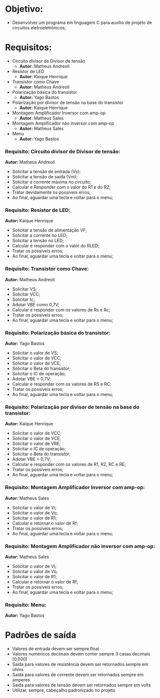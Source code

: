 
# **Objetivo:**
- Desenvolver um programa em linguagem C para auxílio de projeto de circuitos 	eletroeletrônicos;

# **Requisitos**:
- Circuito divisor de Divisor de tensão
  - **Autor:** Matheus Andreoli
- Resistor de LED
  - **Autor:** Kaique Henrique
- Transistor como Chave
  - **Autor:** Matheus Andreoli
- Polarização básica do transistor
  - **Autor:** Yago Bastos
- Polarização por divisor de tensão na base do transistor
  - **Autor:** Kaique Henrique
- Montagem Amplificador Inversor com amp-op
  - **Autor:** Matheus Sales
- Montagem Amplificador não inversor com amp-op
  - **Autor:** Matheus Sales
- Menu
  - **Autor:** Yago Bastos

### **Requisito: Circuito divisor de Divisor de tensão**:
**Autor:** Matheus Andreoli
- Solicitar a tensão de entrada (Vs);
- Solicitar a tensão de saída (Vm);
- Solicitar a corrente máxima no circuito;
- Calcular e Responder com o valor do R1 e do R2;
- Tratar devidamente os possíveis erros;
- Ao final, aguardar uma tecla e voltar para o menu;

### **Requisito: Resistor de LED**:
**Autor:** Kaique Henrique
- Solicitar a tensão de alimentação VF;
- Solicitar a corrente no LED;
- Solicitar a tensão no LED;
- Calcular e responder com o valor do RLED; 
- Tratar os possíveis erros;
- Ao final, aguardar uma tecla e voltar para o menu;

### **Requisito: Transistor como Chave**:
**Autor:** Matheus Andreoli
- Solicitar VS;
- Solicitar VCC;
- Solicitar Ic;
- Adotar VBE como 0,7V;
- Calcular e responder com os valores de Rs e Rc;
- Tratar os possíveis erros;
- Ao final, aguardar uma tecla e voltar para o menu;

### **Requisito: Polarização básica do transistor**:
**Autor:** Yago Bastos
- Solicitar o valor de VS;
- Solicitar o valor de VCC;
- Solicitar o valor de VCE;
- Solicitar o Beta do transistor;
- Solicitar o IC de operação;
- Adotar VBE = 0,7V;
- Calcular e responder com os valores de RS e RC;
- Tratar os possíveis erros;
- Ao final, aguardar uma tecla e voltar para o menu;

### **Requisito: Polarização por divisor de tensão na base do transistor**:
**Autor:** Kaique Henrique
- Solicitar o valor de VCC;
- Solicitar o valor de VCE;
- Solicitar o valor de VRE;
- Solicitar o IC de operação;
- Solicitar o Beta do transistor;
- Adotar VBE = 0,7V;
- Calcular e responder com os valores de R1, R2, RC e RE;
- Tratar os possíveis erros;
- Ao final, aguardar uma tecla e voltar para o menu;

### **Requisito: Montagem Amplificador Inversor com amp-op**:
**Autor:** Matheus Sales
- Solicitar o valor de Vi;
- Solicitar o valor de Vo;
- Solicitar o valor de R1;
- Calcular e retornar o valor de Rf;
- Tratar os possíveis erros;
- Ao final, aguardar uma tecla e voltar para o menu;

### **Requisito: Montagem Amplificador não inversor com amp-op**:
**Autor:** Matheus Sales
- Solicitar o valor de Vi;
- Solicitar o valor de Vo;
- Solicitar o valor de R1;
- Calcular e retornar o valor de Rf;
- Tratar os possíveis erros;
- Ao final, aguardar uma tecla e voltar para o menu;

### **Requisito: Menu**:
**Autor:** Yago Bastos

# Padrões de saída
- Valores de entrada devem ser sempre float
- Valores numéricos decimais devem conter sempre 3 casas decimais (0,000)
- Saída para valores de resistência devem ser retornados sempre em ohms
- Saída para valores de corrente devem ser retornados sempre em amperes
- Saída para valores de tensão devem ser retornados sempre em volts
- Utilizar, sempre, cabeçalho padronizado no projeto
